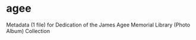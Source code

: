# agee
Metadata (1 file) for Dedication of the James Agee Memorial Library (Photo Album) Collection
